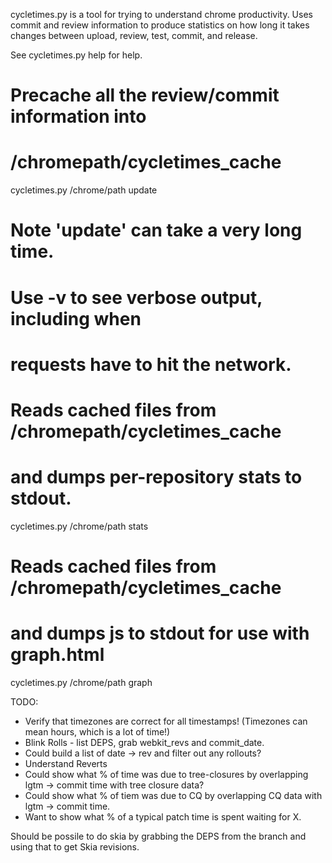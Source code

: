 cycletimes.py is a tool for trying to understand
chrome productivity. Uses commit and review information
to produce statistics on how long it takes changes between
upload, review, test, commit, and release.

See cycletimes.py help for help.

# Precache all the review/commit information into
# /chromepath/cycletimes_cache
cycletimes.py /chrome/path update
# Note 'update' can take a very long time.
# Use -v to see verbose output, including when
# requests have to hit the network.

# Reads cached files from /chromepath/cycletimes_cache
# and dumps per-repository stats to stdout.
cycletimes.py /chrome/path stats

# Reads cached files from /chromepath/cycletimes_cache
# and dumps js to stdout for use with graph.html
cycletimes.py /chrome/path graph


TODO:
- Verify that timezones are correct for all timestamps!
(Timezones can mean hours, which is a lot of time!)
- Blink Rolls - list DEPS, grab webkit_revs and commit_date.
- Could build a list of date -> rev and filter out any rollouts?
- Understand Reverts
- Could show what % of time was due to tree-closures by
overlapping lgtm -> commit time with tree closure data?
- Could show what % of tiem was due to CQ by overlapping
CQ data with lgtm -> commit time.
- Want to show what % of a typical patch time is spent waiting for X.

Should be possile to do skia by grabbing the DEPS from the branch
and using that to get Skia revisions.
